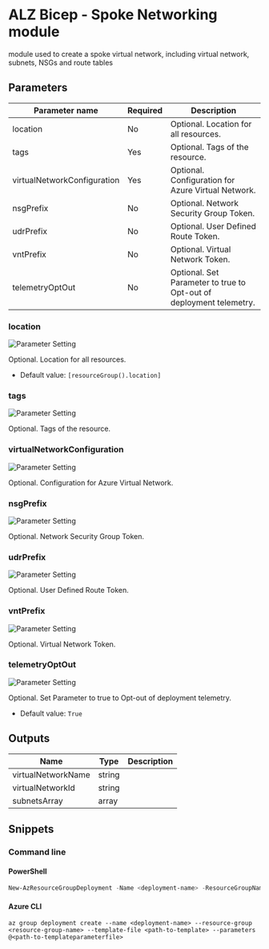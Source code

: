 # ALZ Bicep - Spoke Networking module

module used to create a spoke virtual network, including virtual network, subnets, NSGs and route tables

## Parameters

Parameter name | Required | Description
-------------- | -------- | -----------
location       | No       | Optional. Location for all resources.
tags           | Yes      | Optional. Tags of the resource.
virtualNetworkConfiguration | Yes      | Optional. Configuration for Azure Virtual Network.
nsgPrefix      | No       | Optional. Network Security Group Token.
udrPrefix      | No       | Optional. User Defined Route Token.
vntPrefix      | No       | Optional. Virtual Network Token.
telemetryOptOut | No       | Optional. Set Parameter to true to Opt-out of deployment telemetry.

### location

![Parameter Setting](https://img.shields.io/badge/parameter-optional-green?style=flat-square)

Optional. Location for all resources.

- Default value: `[resourceGroup().location]`

### tags

![Parameter Setting](https://img.shields.io/badge/parameter-required-orange?style=flat-square)

Optional. Tags of the resource.

### virtualNetworkConfiguration

![Parameter Setting](https://img.shields.io/badge/parameter-required-orange?style=flat-square)

Optional. Configuration for Azure Virtual Network.

### nsgPrefix

![Parameter Setting](https://img.shields.io/badge/parameter-optional-green?style=flat-square)

Optional. Network Security Group Token.

### udrPrefix

![Parameter Setting](https://img.shields.io/badge/parameter-optional-green?style=flat-square)

Optional. User Defined Route Token.

### vntPrefix

![Parameter Setting](https://img.shields.io/badge/parameter-optional-green?style=flat-square)

Optional. Virtual Network Token.

### telemetryOptOut

![Parameter Setting](https://img.shields.io/badge/parameter-optional-green?style=flat-square)

Optional. Set Parameter to true to Opt-out of deployment telemetry.

- Default value: `True`

## Outputs

Name | Type | Description
---- | ---- | -----------
virtualNetworkName | string |
virtualNetworkId | string |
subnetsArray | array |

## Snippets

### Command line

#### PowerShell

```powershell
New-AzResourceGroupDeployment -Name <deployment-name> -ResourceGroupName <resource-group-name> -TemplateFile <path-to-template> -TemplateParameterFile <path-to-templateparameter>
```

#### Azure CLI

```text
az group deployment create --name <deployment-name> --resource-group <resource-group-name> --template-file <path-to-template> --parameters @<path-to-templateparameterfile>
```

